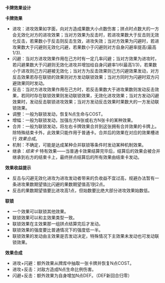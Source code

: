 **卡牌效果设计**  

**卡牌效果**

 - 进攻：进攻效果如字面，向对方造成果数大小点数伤害；拼点时点数大的一方会无效化对方的进攻效果；当对方效果为反击时，若进攻果数大于反击则无效化反击，若果数小于反击则反击生效，进攻失效；当对方效果为闪避时，若进攻果数大于闪避则无效化闪避，若果数小于闪避则对方自身闪避率提高(最高1/3).
 - 闪避：当对方进攻效果作用在己方时有一定几率闪避；当对方效果为进攻时，若闪避果数大于闪避则无效化进攻并增加给自身闪避率1/6(最高1/3)，若果数小于进攻则己方闪避被无效化；当对方为反击效果则己方闪避效果发动，对方反击效果若存在联锁的效果则对方发动联锁效果；当对方同时为闪避时双方闪避效果同时发动。
 - 反击：当对方进攻效果作用在己方时，若反击果数大于进攻果数则发动反击效果，若同时存在联锁效果则发动联锁效果，无效化进攻效果；当对方发动闪避效果时，发动反击联锁进攻效果；当对方发动反击效果时果数大的一方发动联锁效果。
 - 调整：一般为联锁发动，恢复N点生命与COST。
 - 增幅：一般为联锁发动，加强左方N张或右方N张卡的某种效果。
 - 合并：一般为联锁发动，将左右卡牌效果合并到这张拥有合并效果的卡牌上。除特殊结束卡外，此效果只能作用于普通卡。合并后的效果在对应的效果槽进行 *效果合成*。
 - 机制：不确定，可能是达成某种合并联锁等条件时发动某种机制效果。
 - 继承：*结束卡* 特有效果——当普通卡效果结算完毕后，结算后的效果会被合并继承到右方的结束卡上，最终拼点结算后的所有效果由结束卡发动。

**效果收益提示**

- 反击与闪避无效化进攻为进攻发动者带来的负收益不宜过高，规避办法暂有一条进攻果数期望值比闪避的果数期望值高1到2点。
- 反击的果数期望值要比进攻高1点，但始数要比绝大部分进攻效果始数低。

**联锁**

- 一个效果可以联锁其他效果。
- 联锁效果可以和主效果类型一致。
- 联锁效果在主效果那一组拼点结算完后才发动。
- 联锁效果的强度要比普通情况下的强度低一半。
- 联锁效果的发动由主效果是否发动决定，特殊情况下主效果未发动也可发动联锁效果。

**效果合成**

- 进攻+闪避：额外效果从牌库中抽取一张卡牌并恢复N点COST。
- 进攻+反击：对敌方造成N点生命比例伤害。
- 闪避+反击：额外效果为自身增加N点DEF。（DEF新回合归零）